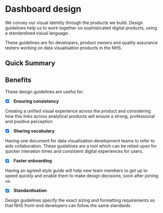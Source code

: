 # Dashboard design

We convey our visual identity through the products we build. Design guidelines help us to work together on sophisticated digital products, using a standardised visual language. 

These guidelines are for developers, product owners and quality assurance testers working on data visualisation products in the NHS.


## Quick Summary
[comment]: <> (move section to below benefits once complete with pdf guide info)


## Benefits

These design guidelines are useful for:

- [x] &nbsp;**Ensuring consistency**

Creating a unified visual experience across the product and considering how this links across analytical products will ensure a strong, professional and positive perception

- [x] &nbsp;**Sharing vocabulary**

Having one document for data visualisation development teams to refer to aids collaboration. These guidelines are a tool which can be relied upon for quicker interation times and consistent digital experiences for users.

- [x] &nbsp;**Faster onboarding**

Having an agreed style guide will help new team members to get up to speed quickly and enable them to make design decisions, soon after joining us.

- [x] &nbsp;**Standardisation**

Design guidelines specify the exact sizing and formatting requirements so that NHS front-end developers can follow the same standards.
